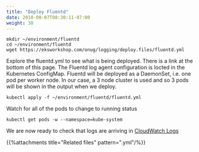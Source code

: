 ```yaml
---
title: "Deploy Fluentd"
date: 2018-08-07T08:30:11-07:00
weight: 30
---
```





```
mkdir ~/environment/fluentd
cd ~/environment/fluentd
wget https://eksworkshop.com/onug/logging/deploy.files/fluentd.yml
```
Explore the fluentd.yml to see what is being deployed. There is a link at the bottom of this page. The Fluentd log agent configuration is locted in the Kubernetes ConfigMap. Fluentd will be deployed as a DaemonSet, i.e. one pod per worker node. In our case, a 3 node cluster is used and so 3 pods will be shown in the output when we deploy.

```
kubectl apply -f ~/environment/fluentd/fluentd.yml
```

Watch for all of the pods to change to running status

```
kubectl get pods -w --namespace=kube-system
```

We are now ready to check that logs are arriving in [CloudWatch Logs](https://us-west-2.console.aws.amazon.com/cloudwatch/home?region=us-west-2#logStream:group=/eks/eksworkshop-eksctl/containers)


{{%attachments title="Related files" pattern=".yml"/%}}




